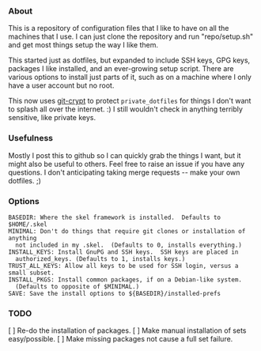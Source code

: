 
### About ###
This is a repository of configuration files that I like to have on all the
machines that I use.  I can just clone the repository and run "repo/setup.sh"
and get most things setup the way I like them.

This started just as dotfiles, but expanded to include SSH keys, GPG keys,
packages I like installed, and an ever-growing setup script.  There are various
options to install just parts of it, such as on a machine where I only have a
user account but no root.

This now uses [git-crypt](https://github.com/AGWA/git-crypt) to protect
`private_dotfiles` for things I don't want to splash all over the internet. :)
I still wouldn't check in anything terribly sensitive, like private keys.

### Usefulness ###
Mostly I post this to github so I can quickly grab the things I want, but it
might also be useful to others.  Feel free to raise an issue if you have any
questions.  I don't anticipating taking merge requests -- make your own
dotfiles.  ;)

### Options ###
```
BASEDIR: Where the skel framework is installed.  Defaults to $HOME/.skel
MINIMAL: Don't do things that require git clones or installation of anything
  not included in my .skel.  (Defaults to 0, installs everything.)
INSTALL_KEYS: Install GnuPG and SSH keys.  SSH keys are placed in
  authorized_keys. (Defaults to 1, installs keys.)
TRUST_ALL_KEYS: Allow all keys to be used for SSH login, versus a small subset.
INSTALL_PKGS: Install common packages, if on a Debian-like system.
  (Defaults to opposite of $MINIMAL.)
SAVE: Save the install options to ${BASEDIR}/installed-prefs
```
### TODO ###

[ ] Re-do the installation of packages.
  [ ] Make manual installation of sets easy/possible.
  [ ] Make missing packages not cause a full set failure.
